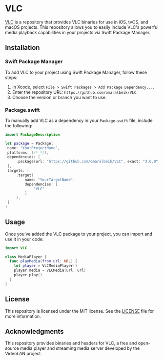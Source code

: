 # VLC

[VLC](https://github.com/omaralbeik/VLC) is a repository that provides VLC binaries for use in iOS, tvOS, and macOS projects. This repository allows you to easily include VLC's powerful media playback capabilities in your projects via Swift Package Manager.

## Installation

### Swift Package Manager

To add VLC to your project using Swift Package Manager, follow these steps:

1. In Xcode, select `File > Swift Packages > Add Package Dependency...`.
2. Enter the repository URL: `https://github.com/omaralbeik/VLC`.
3. Choose the version or branch you want to use.

### Package.swift

To manually add VLC as a dependency in your `Package.swift` file, include the following:

```swift
import PackageDescription

let package = Package(
 name: "YourProjectName",
 platforms: [/* */],
 dependencies: [
     .package(url: "https://github.com/omaralbeik/VLC", exact: "3.6.0")
 ],
 targets: [
     .target(
         name: "YourTargetName",
         dependencies: [
             "VLC"
         ]
     ),
 ]
)
```

## Usage

Once you’ve added the VLC package to your project, you can import and use it in your code:

```swift
import VLC

class MediaPlayer {
  func playMedia(from url: URL) {
    let player = VLCMediaPlayer()
    player.media = VLCMedia(url: url)
    player.play()
  }
}
```

## License

This repository is licensed under the MIT license. See the [LICENSE](LICENSE) file for more information.

## Acknowledgments

This repository provides binaries and headers for VLC, a free and open-source media player and streaming media server developed by the VideoLAN project.
